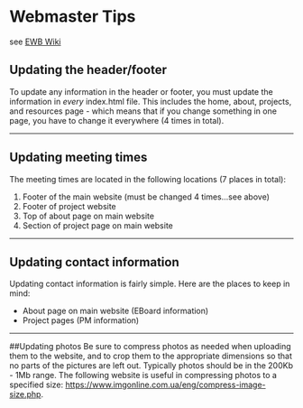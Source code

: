 # Webmaster Tips
see [EWB Wiki](http://cuewb.org/wiki/)

## Updating the header/footer
To update any information in the header or footer, you must update the information in *every* index.html file. This includes the home, about, projects, and resources page - which means that if you change something in one page, you have to change it everywhere (4 times in total).

----
## Updating meeting times
The meeting times are located in the following locations (7 places in total):

1. Footer of the main website (must be changed 4 times...see above)
2. Footer of project website
3. Top of about page on main website
4. Section of project page on main website

----
## Updating contact information
Updating contact information is fairly simple. Here are the places to keep in mind:

* About page on main website (EBoard information)
* Project pages (PM information)

----
##Updating photos
Be sure to compress photos as needed when uploading them to the website, and to crop them to the appropriate dimensions so that no parts of the pictures are left out. Typically photos should be in the 200Kb - 1Mb range. The following website is useful in compressing photos to a specified size: https://www.imgonline.com.ua/eng/compress-image-size.php.

